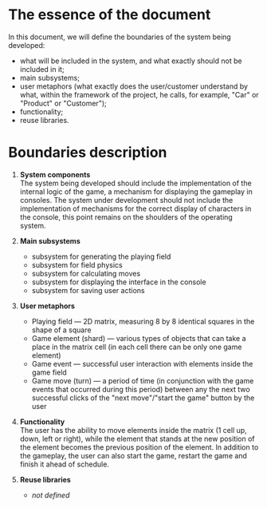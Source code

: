 # The essence of the document
In this document, we will define the boundaries of the system being developed:

- what will be included in the system, and what exactly should not be included in it;
- main subsystems;
- user metaphors (what exactly does the user/customer understand by what, within the framework of the project, he calls, for example, "Car" or "Product" or "Customer");
- functionality;
- reuse libraries.

# Boundaries description
1. **System components** \
The system being developed should include the implementation of the internal logic of the game, a mechanism for displaying the gameplay in
consoles. The system under development should not include the implementation of mechanisms for the correct display of characters in the console,
this point remains on the shoulders of the operating system.

2. **Main subsystems**
   - subsystem for generating the playing field
   - subsystem for field physics
   - subsystem for calculating moves 
   - subsystem for displaying the interface in the console 
   - subsystem for saving user actions

3. **User metaphors**
   - Playing field — 2D matrix, measuring 8 by 8 identical squares in the shape of a square 
   - Game element (shard) — various types of objects that can take a place in the matrix cell (in each cell 
     there can be only one game element)
   - Game event — successful user interaction with elements inside the game field  
   - Game move (turn) — a period of time (in conjunction with the game events that occurred during this period) between any 
     the next two successful clicks of the "next move"/"start the game" button by the user

4. **Functionality** \
The user has the ability to move elements inside the matrix (1 cell up, down, left or right), while
the element that stands at the new position of the element becomes the previous position of the element. 
In addition to the gameplay, the user can also start the game, restart the game and finish it ahead of schedule.

5. **Reuse libraries**
   - _not defined_
